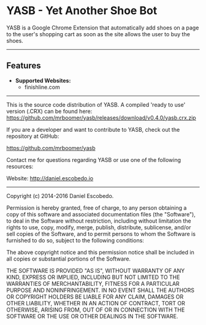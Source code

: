 <h1>YASB - Yet Another Shoe Bot</h1>

YASB is a Google Chrome Extension that automatically add shoes on a page to the user's shopping cart as soon as the site allows the user to buy the shoes.

--------------------------------------------------------------------

<h2>Features</h2>
<ul>
  <li><strong>Supported Websites:</strong><br>
    <ul>
      <li>finishline.com</li>
    </ul>
  </li>
</ul>

--------------------------------------------------------------------
This is the source code distribution of YASB. A compiled 'ready to use' version (.CRX) can be found here:
https://github.com/mrboomer/yasb/releases/download/v0.4.0/yasb.crx.zip

If you are a developer and want to contribute to YASB, check out the repository at GitHub:

https://github.com/mrboomer/yasb

Contact me for questions regarding YASB or use one of the following resources:

Website: http://daniel.escobedo.io

--------------------------------------------------------------------

Copyright (c) 2014-2016 Daniel Escobedo.

Permission is hereby granted, free of charge, to any person obtaining a copy
of this software and associated documentation files (the "Software"), to deal
in the Software without restriction, including without limitation the rights
to use, copy, modify, merge, publish, distribute, sublicense, and/or sell
copies of the Software, and to permit persons to whom the Software is
furnished to do so, subject to the following conditions:

The above copyright notice and this permission notice shall be included in
all copies or substantial portions of the Software.

THE SOFTWARE IS PROVIDED "AS IS", WITHOUT WARRANTY OF ANY KIND, EXPRESS OR
IMPLIED, INCLUDING BUT NOT LIMITED TO THE WARRANTIES OF MERCHANTABILITY,
FITNESS FOR A PARTICULAR PURPOSE AND NONINFRINGEMENT. IN NO EVENT SHALL THE
AUTHORS OR COPYRIGHT HOLDERS BE LIABLE FOR ANY CLAIM, DAMAGES OR OTHER
LIABILITY, WHETHER IN AN ACTION OF CONTRACT, TORT OR OTHERWISE, ARISING FROM,
OUT OF OR IN CONNECTION WITH THE SOFTWARE OR THE USE OR OTHER DEALINGS IN
THE SOFTWARE.
